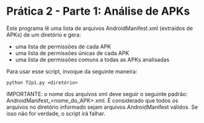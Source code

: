 # Prática 2 - Parte 1: Análise de APKs

Este programa lê uma lista de arquivos AndroidManifest.xml (extraídos de APKs) de um diretório e gera:
* uma lista de permissões de cada APK
* uma lista de permissões únicas de cada APK
* uma lista de permissões comuns a todas as APKs analisadas

Para usar esse script, invoque da seguinte maneira:

    python T2p1.py <diretório>

IMPORTANTE: o nome dos arquivos xml deve seguir o seguinte padrão: AndroidManifest_<nome_do_APK>.xml. É considerado que todos os arquivos no diretório informado sejam arquivos AndroidManifest válidos. Se isso não for verdade, o script irá falhar.